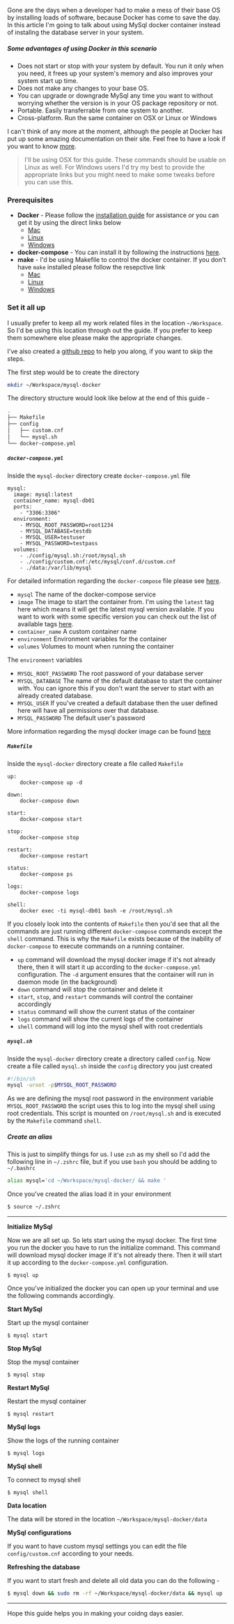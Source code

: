 Gone are the days when a developer had to make a mess of their base OS by installing loads of software, because Docker has come to save the day. In this article I'm going to talk about using MySql docker container instead of installng the database server in your system. 

##### Some advantages of using Docker in this scenario

 * Does not start or stop with your system by default. You run it only when you need, it frees up your system's memory and also improves your system start up time.
 * Does not make any changes to your base OS.
 * You can upgrade or downgrade MySql any time you want to without worrying whether the version is in your OS package repository or not.
 * Portable. Easily transferrable from one system to another.
 * Cross-platform. Run the same container on OSX or Linux or Windows
 
I can't think of any more at the moment, although the people at Docker has put up some amazing documentation on their site. Feel free to have a look if you want to know [more](https://docs.docker.com/).


> I'll be using OSX for this guide. These commands should be usable on Linux as well. For Windows users I'd try my best to provide the appropriate links but you might need to make some tweaks before you can use this.

### Prerequisites
* **Docker** - Please follow the [installation guide](https://docs.docker.com/engine/installation/) for assistance or you can get it by using the direct links below
    * [Mac](https://download.docker.com/mac/beta/Docker.dmg)
    * [Linux](https://docs.docker.com/engine/installation/linux/)
    * [Windows](https://download.docker.com/win/beta/InstallDocker.msi)
* **docker-compose** - You can install it by following the instructions [here](https://docs.docker.com/compose/install/).
* **make** - I'd be using Makefile to control the docker container. If you don't have `make` installed please follow the resepctive link
    * [Mac](http://stackoverflow.com/a/11494872/2894655)
    * [Linux](http://www.cyberciti.biz/faq/debian-linux-install-gnu-gcc-compiler/)
    * [Windows](http://gnuwin32.sourceforge.net/packages/make.htm)

### Set it all up

I usually prefer to keep all my work related files in the location `~/Workspace`. So I'd be using this location through out the guide. If you prefer to keep them somewhere else please make the appropriate changes.

I've also created a [github repo](https://github.com/redmoses/mysql-docker) to help you along, if you want to skip the steps.

The first step would be to create the directory
```bash
mkdir ~/Workspace/mysql-docker
```

The directory structure would look like below at the end of this guide -
```bash
.
├── Makefile
├── config
│   ├── custom.cnf
│   └── mysql.sh
└── docker-compose.yml
```

##### `docker-compose.yml`

Inside the `mysql-docker` directory create `docker-compose.yml` file  

```
mysql:
  image: mysql:latest
  container_name: mysql-db01
  ports:
    - "3306:3306"
  environment:
    - MYSQL_ROOT_PASSWORD=root1234
    - MYSQL_DATABASE=testdb
    - MYSQL_USER=testuser
    - MYSQL_PASSWORD=testpass
  volumes:
    - ./config/mysql.sh:/root/mysql.sh
    - ./config/custom.cnf:/etc/mysql/conf.d/custom.cnf
    - ./data:/var/lib/mysql
```

For detailed information regarding the `docker-compose` file please see [here](https://docs.docker.com/compose/compose-file/).

* `mysql` The name of the docker-compose service
* `image` The image to start the container from. I'm using the `latest` tag here which means it will get the latest mysql version available. If you want to work with some specific version you can check out the list of available tags [here](https://hub.docker.com/r/library/mysql/tags/).
* `container_name` A custom container name
* `environment` Environment variables for the container
* `volumes` Volumes to mount when running the container

The `environment` variables
* `MYSQL_ROOT_PASSWORD` The root password of your database server
* `MYSQL_DATABASE` The name of the default database to start the container with. You can ignore this if you don't want the server to start with an already created database.
* `MYSQL_USER` If you've created a default database then the user defined here will have all permissions over that database.
* `MYSQL_PASSWORD` The default user's password

More information regarding the mysql docker image can be found [here](https://hub.docker.com/_/mysql/)

##### `Makefile`

Inside the `mysql-docker` directory create a file called `Makefile` 
```
up:
	docker-compose up -d

down:
	docker-compose down

start:
	docker-compose start

stop:
	docker-compose stop

restart:
	docker-compose restart

status:
	docker-compose ps

logs:
	docker-compose logs

shell:
	docker exec -ti mysql-db01 bash -e /root/mysql.sh
```

If you closely look into the contents of `Makefile` then you'd see that all the commands are just running different `docker-compose` commands except the `shell` command. This is why the `Makefile` exists because of the inability of `docker-compose` to execute commands on a running container.

* `up` command will download the mysql docker image if it's not already there, then it will start it up according to the `docker-compose.yml` configuration. The `-d` argument ensures that the container will run in daemon mode (in the background)
* `down` command will stop the container and delete it
* `start`, `stop`, and `restart` commands will control the container accordingly
* `status` command will show the current status of the container
* `logs` command will show the current logs of the container
* `shell` command will log into the mysql shell with root credentials

##### `mysql.sh`
Inside the `mysql-docker` directory create a directory called `config`. Now create a file called `mysql.sh` inside the `config` directory you just created

```bash
#!/bin/sh
mysql -uroot -p$MYSQL_ROOT_PASSWORD
```
As we are defining the mysql root password in the environment variable `MYSQL_ROOT_PASSWORD` the script uses this to log into the mysql shell using root credentials. This script is mounted on `/root/mysql.sh` and is executed by the `Makefile` command `shell`.

##### Create an alias
This is just to simplify things for us. I use `zsh` as my shell so I'd add the following line in `~/.zshrc` file, but if you use `bash` you should be adding to `~/.bashrc`
```bash
alias mysql='cd ~/Workspace/mysql-docker/ && make '
```

Once you've created the alias load it in your environment
```bash
$ source ~/.zshrc
```
---
**Initialize MySql**

Now we are all set up. So lets start using the mysql docker. The first time you run the docker you have to run the initialize command. This command will download mysql docker image if it's not already there. Then it will start it up according to the `docker-compose.yml` configuration.
```
$ mysql up
```

Once you've initialized the docker you can open up your terminal and use the following commands accordingly.

**Start MySql**

Start up the mysql container
```
$ mysql start
```
**Stop MySql**

Stop the mysql container
```
$ mysql stop
```
**Restart MySql**

Restart the mysql container
```
$ mysql restart
```
**MySql logs**

Show the logs of the running container
```
$ mysql logs
```
**MySql shell**

To connect to mysql shell
```
$ mysql shell
```

**Data location**

The data will be stored in the location `~/Workspace/mysql-docker/data`

**MySql configurations**

If you want to have custom mysql settings you can edit the file `config/custom.cnf` according to your needs.


**Refreshing the database**

If you want to start fresh and delete all old data you can do the following -
```bash
$ mysql down && sudo rm -rf ~/Workspace/mysql-docker/data && mysql up
```

---

Hope this guide helps you in making your coidng days easier.
